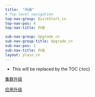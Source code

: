 ```yaml
---
title:  "升级"
# Top-level navigation
top-nav-group: QuickStart_cn
top-nav-pos: 4
top-nav-title: 升级

sub-nav-group: Upgrade_cn
sub-nav-group-title: Upgrade_cn
sub-nav-pos: 1
sub-nav-title: 升级
layout: plain_cn
---
```


* This will be replaced by the TOC
{:toc}


[集群升级]({{site.baseurl}}/QuickStart_cn/Upgrade/UpgradeCluster.html)


[应用升级]({{site.baseurl}}/QuickStart_cn/Upgrade/UpgradeApplication.html)